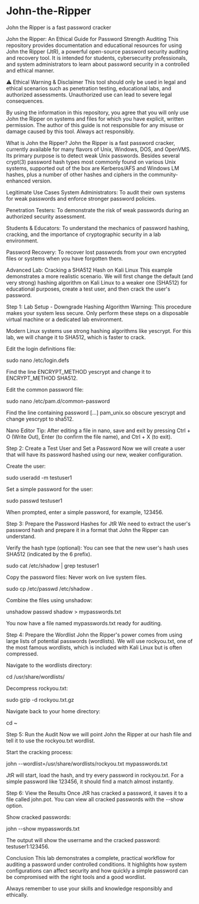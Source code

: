 # John-the-Ripper
John the Ripper is a fast password cracker

John the Ripper: An Ethical Guide for Password Strength Auditing
This repository provides documentation and educational resources for using John the Ripper (JtR), a powerful open-source password security auditing and recovery tool. It is intended for students, cybersecurity professionals, and system administrators to learn about password security in a controlled and ethical manner.

⚠️ Ethical Warning & Disclaimer
This tool should only be used in legal and ethical scenarios such as penetration testing, educational labs, and authorized assessments. Unauthorized use can lead to severe legal consequences.

By using the information in this repository, you agree that you will only use John the Ripper on systems and files for which you have explicit, written permission. The author of this guide is not responsible for any misuse or damage caused by this tool. Always act responsibly.

What is John the Ripper?
John the Ripper is a fast password cracker, currently available for many flavors of Unix, Windows, DOS, and OpenVMS. Its primary purpose is to detect weak Unix passwords. Besides several crypt(3) password hash types most commonly found on various Unix systems, supported out of the box are Kerberos/AFS and Windows LM hashes, plus a number of other hashes and ciphers in the community-enhanced version.

Legitimate Use Cases
System Administrators: To audit their own systems for weak passwords and enforce stronger password policies.

Penetration Testers: To demonstrate the risk of weak passwords during an authorized security assessment.

Students & Educators: To understand the mechanics of password hashing, cracking, and the importance of cryptographic security in a lab environment.

Password Recovery: To recover lost passwords from your own encrypted files or systems when you have forgotten them.

Advanced Lab: Cracking a SHA512 Hash on Kali Linux
This example demonstrates a more realistic scenario. We will first change the default (and very strong) hashing algorithm on Kali Linux to a weaker one (SHA512) for educational purposes, create a test user, and then crack the user's password.

Step 1: Lab Setup - Downgrade Hashing Algorithm
Warning: This procedure makes your system less secure. Only perform these steps on a disposable virtual machine or a dedicated lab environment.

Modern Linux systems use strong hashing algorithms like yescrypt. For this lab, we will change it to SHA512, which is faster to crack.

Edit the login definitions file:

sudo nano /etc/login.defs

Find the line ENCRYPT_METHOD yescrypt and change it to ENCRYPT_METHOD SHA512.

Edit the common password file:

sudo nano /etc/pam.d/common-password

Find the line containing password [...] pam_unix.so obscure yescrypt and change yescrypt to sha512.

Nano Editor Tip: After editing a file in nano, save and exit by pressing Ctrl + O (Write Out), Enter (to confirm the file name), and Ctrl + X (to exit).

Step 2: Create a Test User and Set a Password
Now we will create a user that will have its password hashed using our new, weaker configuration.

Create the user:

sudo useradd -m testuser1

Set a simple password for the user:

sudo passwd testuser1

When prompted, enter a simple password, for example, 123456.

Step 3: Prepare the Password Hashes for JtR
We need to extract the user's password hash and prepare it in a format that John the Ripper can understand.

Verify the hash type (optional): You can see that the new user's hash uses SHA512 (indicated by the $6$ prefix).

sudo cat /etc/shadow | grep testuser1

Copy the password files: Never work on live system files.

sudo cp /etc/passwd /etc/shadow .

Combine the files using unshadow:

unshadow passwd shadow > mypasswords.txt

You now have a file named mypasswords.txt ready for auditing.

Step 4: Prepare the Wordlist
John the Ripper's power comes from using large lists of potential passwords (wordlists). We will use rockyou.txt, one of the most famous wordlists, which is included with Kali Linux but is often compressed.

Navigate to the wordlists directory:

cd /usr/share/wordlists/

Decompress rockyou.txt:

sudo gzip -d rockyou.txt.gz

Navigate back to your home directory:

cd ~

Step 5: Run the Audit
Now we will point John the Ripper at our hash file and tell it to use the rockyou.txt wordlist.

Start the cracking process:

john --wordlist=/usr/share/wordlists/rockyou.txt mypasswords.txt

JtR will start, load the hash, and try every password in rockyou.txt. For a simple password like 123456, it should find a match almost instantly.

Step 6: View the Results
Once JtR has cracked a password, it saves it to a file called john.pot. You can view all cracked passwords with the --show option.

Show cracked passwords:

john --show mypasswords.txt

The output will show the username and the cracked password: testuser1:123456.

Conclusion
This lab demonstrates a complete, practical workflow for auditing a password under controlled conditions. It highlights how system configurations can affect security and how quickly a simple password can be compromised with the right tools and a good wordlist.

Always remember to use your skills and knowledge responsibly and ethically.
